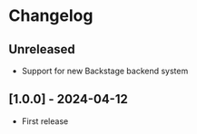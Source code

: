 # Changelog

## Unreleased

- Support for new Backstage backend system

## [1.0.0] - 2024-04-12

- First release
